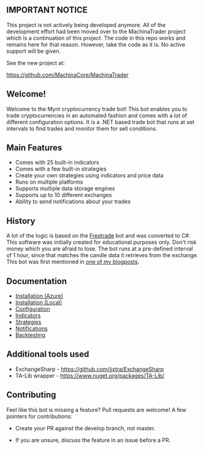 ## IMPORTANT NOTICE

This project is not actively being developed anymore. All of the development effort had been moved over to the MachinaTrader project which is a continuation of this project. The code in this repo works and remains here for that reason. However, take the code as it is. No active support will be given.

See the new project at: 

https://github.com/MachinaCore/MachinaTrader

## Welcome!

Welcome to the Mynt cryptocurrency trade bot! This bot enables you to trade cryptocurrencies in an automated fashion and comes with a lot of different configuration options. It is a .NET based trade bot that runs at set intervals to find trades and monitor them for sell conditions.

## Main Features

- Comes with 25 built-in indicators
- Comes with a few built-in strategies
- Create your own strategies using indicators and price data
- Runs on multiple platforms
- Supports multiple data storage engines
- Supports up to 10 different exchanges
- Ability to send notifications about your trades
   
## History
   
A lot of the logic is based on the [Freqtrade] bot and was converted to C#. This software was initially created for educational purposes only. Don't risk money which you are afraid to lose. The bot runs at a pre-defined interval of 1 hour, since that matches the candle data it retrieves from the exchange. This bot was first mentioned in [one of my blogposts].

## Documentation

* [Installation (Azure)](https://github.com/sthewissen/Mynt/wiki/Cloud-installation-on-Azure)
* [Installation (Local)](https://github.com/sthewissen/Mynt/wiki/Local-installation-using-SQL-Express-and-IIS-Express)
* [Configuration](https://github.com/sthewissen/Mynt/wiki/Configuration)
* [Indicators](https://github.com/sthewissen/Mynt/wiki/Indicators)
* [Strategies](https://github.com/sthewissen/Mynt/wiki/Strategies)
* [Notifications](https://github.com/sthewissen/Mynt/wiki/Notifications)
* [Backtesting](https://github.com/sthewissen/Mynt/wiki/Backtesting)

## Additional tools used

- ExchangeSharp - https://github.com/jjxtra/ExchangeSharp
- TA-Lib wrapper - https://www.nuget.org/packages/TA-Lib/

## Contributing

Feel like this bot is missing a feature? Pull requests are welcome! A few pointers for contributions:

- Create your PR against the develop branch, not master.
- If you are unsure, discuss the feature in an issue before a PR.

   [Freqtrade]: <https://github.com/gcarq/freqtrade>
   [one of my blogposts]: <https://www.thewissen.io/building-cryptocurrency-trading-bot-using-azure-part-1>
